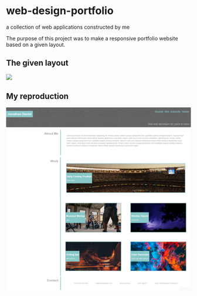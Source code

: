 # web-design-portfolio

a collection of web applications constructed by me

The purpose of this project was to make a responsive portfolio website based on a given layout.

<h2>The given layout</h2>

<img src="./assets/images/02-advanced-css-homework-demo.gif">

<h2>My reproduction</h2>

<img src="./assets/images/application-screenshot.png">
